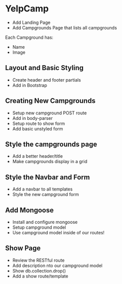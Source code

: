 # YelpCamp

* Add Landing Page
* Add Campgrounds Page that lists all campgrounds

Each Campground has:

* Name
* Image

## Layout and Basic Styling

* Create header and footer partials
* Add in Bootstrap

## Creating New Campgrounds

* Setup new campground POST route
* Add in body-parser
* Setup route to show form
* Add basic unstyled form

## Style the campgrounds page

* Add a better header/title
* Make campgrounds display in a grid

## Style the Navbar and Form

* Add a navbar to all templates
* Style the new campground form

## Add Mongoose

* Install and configure mongoose
* Setup campground model
* Use campground model inside of our routes!

## Show Page

* Review the RESTful route
* Add description nto our campground model
* Show db.collection.drop()
* Add a show route/template

<!-- # Heading 1

## Heading 2 text

Hello World!

We will output Markdown to:

- HTML
- docx
- PDF

LInk to [http://www.google.com/](Google) -->
